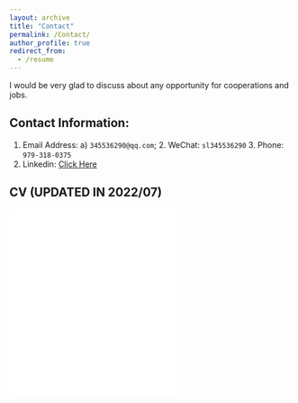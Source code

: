 ```yaml
---
layout: archive
title: "Contact"
permalink: /Contact/
author_profile: true
redirect_from:
  - /resume
---
```

I would be very glad to discuss about any opportunity for cooperations and jobs.
## Contact Information:
1. Email Address:  a) `345536290@qq.com`; 2. WeChat: `sl345536290` 3. Phone: `979-318-0375 `
4. Linkedin: <a href="https://www.linkedin.com/in/li-song-a388821a0/ ">Click Here</a>


## CV (UPDATED IN 2022/07)
<embed src="../files/Li-SONG-CV- uncc202205.pdf" type="application/pdf" height="330px"/>

